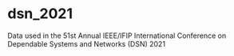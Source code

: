 # dsn_2021
Data used in the 51st Annual IEEE/IFIP International Conference on Dependable Systems and Networks (DSN) 2021
